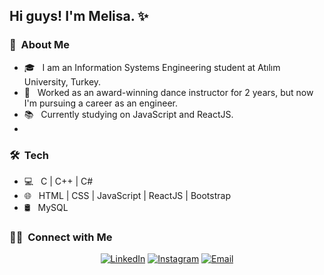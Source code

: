 
<h2> Hi guys! I'm Melisa. ✨</h2>
<h3> </h3>

<h3> 🌹 &nbsp;About Me </h3>

- 🎓 &nbsp; I am an Information Systems Engineering student at Atılım University, Turkey.
- 💼 &nbsp; Worked as an award-winning dance instructor for 2 years, but now I'm pursuing a career as an engineer.
- 📚 &nbsp; Currently studying on JavaScript and ReactJS.
- 
<h3> 🛠 &nbsp;Tech </h3>

- 💻 &nbsp; C | C++ | C#
- 🌐 &nbsp; HTML | CSS | JavaScript | ReactJS | Bootstrap
- 🛢 &nbsp; MySQL



<h3> 🤝🏻 &nbsp;Connect with Me </h3>

<p align="center">
<a href="https://www.linkedin.com/in/melisaozen/"><img alt="LinkedIn" src="https://img.shields.io/badge/LinkedIn-Aditya%20Vikram%20Singh-pink?style=flat-square&logo=linkedin"></a>
<a href="https://www.instagram.com/melisaozen_/"><img alt="Instagram" src="https://img.shields.io/badge/Instagram-adityavs__-pink?style=flat-square&logo=instagram"></a>
<a href="mailto:melisaozennn@gmail.com"><img alt="Email" src="https://img.shields.io/badge/Email-avsingh@umass.edu-pink?style=flat-square&logo=gmail"></a>
</p>

